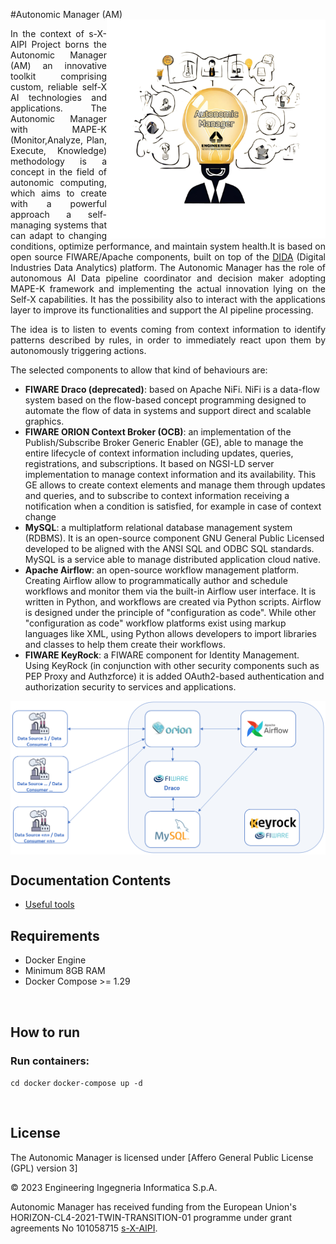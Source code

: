 #Autonomic Manager (AM)
<img align="right" src="doc/imgs/AM.png" width="350" alt="AM logo">

<div align="justify">
In the context of s-X-AIPI Project borns the Autonomic Manager (AM) an innovative toolkit comprising custom, reliable self-X AI technologies and applications. The Autonomic Manager with MAPE-K (Monitor,Analyze, Plan, Execute, Knowledge) methodology is a concept in the field of autonomic computing, which aims to create with a powerful approach a self-managing systems that can adapt to changing conditions, optimize performance, and maintain system health.It is based on open source FIWARE/Apache components, built on top of the <a href="https://github.com/Engineering-Research-and-Development/dida">DIDA</a> (Digital Industries Data Analytics) platform.
The Autonomic Manager has the role of autonomous AI Data pipeline coordinator and decision maker adopting MAPE-K framework and implementing the actual innovation lying on the Self-X capabilities. It has the possibility also to interact with the applications layer to improve its functionalities and support the AI pipeline processing.

The idea is to listen to events coming from context information to identify patterns described by rules, in order to immediately react upon them by autonomously triggering actions.
</div>

The selected components to allow that kind of behaviours are:
- <b>FIWARE Draco (deprecated)</b>: based on Apache NiFi. NiFi is a data-flow system based on the flow-based concept programming designed to automate the flow of data in systems and support direct and scalable graphics.
- <b>FIWARE ORION Context Broker (OCB)</b>: an implementation of the Publish/Subscribe Broker Generic Enabler (GE), able to manage the entire lifecycle of context information including updates, queries, registrations, and subscriptions. It based on NGSI-LD server implementation to manage context information and its availability. This GE allows to create context elements and manage them through updates and queries, and to subscribe to context information receiving a notification when a condition is satisfied, for example in case of context change
- <b>MySQL</b>: a multiplatform relational database management system (RDBMS). It is an open-source component GNU General Public Licensed developed to be aligned with the ANSI SQL and ODBC SQL standards. MySQL is a service able to manage distributed application cloud native.
- <b>Apache Airflow</b>: an open-source workflow management platform. Creating Airflow allow to programmatically author and schedule workflows and monitor them via the built-in Airflow user interface. It is written in Python, and workflows are created via Python scripts. Airflow is designed under the principle of "configuration as code". While other "configuration as code" workflow platforms exist using markup languages like XML, using Python allows developers to import libraries and classes to help them create their workflows.
- <b>FIWARE KeyRock</b>: a FIWARE component for Identity Management. Using KeyRock (in conjunction with other security components such as PEP Proxy and Authzforce) it is added OAuth2-based authentication and authorization security to services and applications.

<img align="center" src="doc/imgs/Architecture.png" alt="AM logo">
<br>

## Documentation Contents

-   [Useful tools](docs/usefulTools.md)

<h2>Requirements</h2>
<ul>
    <li>Docker Engine</li>
    <li>Minimum 8GB RAM</li>
    <li>Docker Compose >= 1.29</li>
</ul>

<br>

<h2>How to run</h2>
<h3>Run containers:</h3>

<code>cd docker</code>
<code>docker-compose up -d</code>

<br>

<h2>License</h2>

The Autonomic Manager is licensed under [Affero General Public License (GPL) version 3]

© 2023 Engineering Ingegneria Informatica S.p.A.

Autonomic Manager has received funding from the European Union's HORIZON-CL4-2021-TWIN-TRANSITION-01 programme under grant agreements No  101058715 [s-X-AIPI](https://s-x-aipi-project.eu/).
